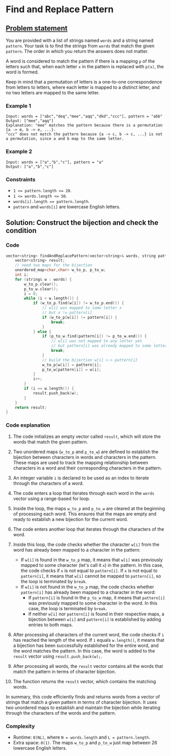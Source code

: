 # Find and Replace Pattern

## [Problem statement](https://leetcode.com/problems/find-and-replace-pattern/)

You are provided with a list of strings named `words` and a string named `pattern`. Your task is to find the strings from `words` that match the given `pattern`. The order in which you return the answers does not matter.

A word is considered to match the pattern if there is a mapping `p` of the letters such that, when each letter `x` in the pattern is replaced with `p(x)`, the word is formed.

Keep in mind that a permutation of letters is a one-to-one correspondence from letters to letters, where each letter is mapped to a distinct letter, and no two letters are mapped to the same letter. 

### Example 1
```text
Input: words = ["abc","deq","mee","aqq","dkd","ccc"], pattern = "abb"
Output: ["mee","aqq"]
Explanation: "mee" matches the pattern because there is a permutation {a -> m, b -> e, ...}. 
"ccc" does not match the pattern because {a -> c, b -> c, ...} is not a permutation, since a and b map to the same letter.
```
### Example 2
```text
Input: words = ["a","b","c"], pattern = "a"
Output: ["a","b","c"]
``` 

### Constraints

* `1 <= pattern.length <= 20`.
* `1 <= words.length <= 50`.
* `words[i].length == pattern.length`.
* `pattern` and `words[i]` are lowercase English letters.

## Solution: Construct the bijection and check the condition

### Code

```cpp
vector<string> findAndReplacePattern(vector<string>& words, string pattern) {
    vector<string> result;  
    // need two maps for the bijection
    unordered_map<char,char> w_to_p, p_to_w;
    int i;
    for (string& w : words) {
        w_to_p.clear();
        p_to_w.clear();
        i = 0;
        while (i < w.length()) {
            if (w_to_p.find(w[i]) != w_to_p.end()) {
                // w[i] was mapped to some letter x
                // but x != pattern[i]
                if (w_to_p[w[i]] != pattern[i]) {
                    break;
                }
            } else {
                if (p_to_w.find(pattern[i]) != p_to_w.end()) {
                    // w[i] was not mapped to any letter yet
                    // but pattern[i] was already mapped to some letter
                    break;
                }
                // build the bijection w[i] <-> pattern[i]
                w_to_p[w[i]] = pattern[i];
                p_to_w[pattern[i]] = w[i];
            }
            i++;
        }
        if (i == w.length()) {
            result.push_back(w);
        }
    }
    return result;
}
```

### Code explanation

1. The code initializes an empty vector called `result`, which will store the words that match the given pattern.

2. Two unordered maps (`w_to_p` and `p_to_w`) are defined to establish the bijection between characters in words and characters in the pattern. These maps are used to track the mapping relationship between characters in a word and their corresponding characters in the pattern.

3. An integer variable `i` is declared to be used as an index to iterate through the characters of a word.

4. The code enters a loop that iterates through each word in the `words` vector using a range-based for loop.

5. Inside the loop, the maps `w_to_p` and `p_to_w` are cleared at the beginning of processing each word. This ensures that the maps are empty and ready to establish a new bijection for the current word.

6. The code enters another loop that iterates through the characters of the word.

7. Inside this loop, the code checks whether the character `w[i]` from the word has already been mapped to a character in the pattern:
   - If `w[i]` is found in the `w_to_p` map, it means that `w[i]` was previously mapped to some character (let's call it `x`) in the pattern. In this case, the code checks if `x` is not equal to `pattern[i]`. If `x` is not equal to `pattern[i]`, it means that `w[i]` cannot be mapped to `pattern[i]`, so the loop is terminated by `break`.
   - If `w[i]` is not found in the `w_to_p` map, the code checks whether `pattern[i]` has already been mapped to a character in the word:
     - If `pattern[i]` is found in the `p_to_w` map, it means that `pattern[i]` was previously mapped to some character in the word. In this case, the loop is terminated by `break`.
     - If neither `w[i]` nor `pattern[i]` is found in their respective maps, a bijection between `w[i]` and `pattern[i]` is established by adding entries to both maps.

8. After processing all characters of the current word, the code checks if `i` has reached the length of the word. If `i` equals `w.length()`, it means that a bijection has been successfully established for the entire word, and the word matches the pattern. In this case, the word is added to the `result` vector using `result.push_back(w);`.

9. After processing all words, the `result` vector contains all the words that match the pattern in terms of character bijection.

12. The function returns the `result` vector, which contains the matching words.

In summary, this code efficiently finds and returns words from a vector of strings that match a given pattern in terms of character bijection. It uses two unordered maps to establish and maintain the bijection while iterating through the characters of the words and the pattern. 

### Complexity
* Runtime: `O(NL)`, where `N = words.length` and `L = pattern.length`.
* Extra space: `O(1)`. The maps `w_to_p` and `p_to_w` just map between 26 lowercase English letters.



